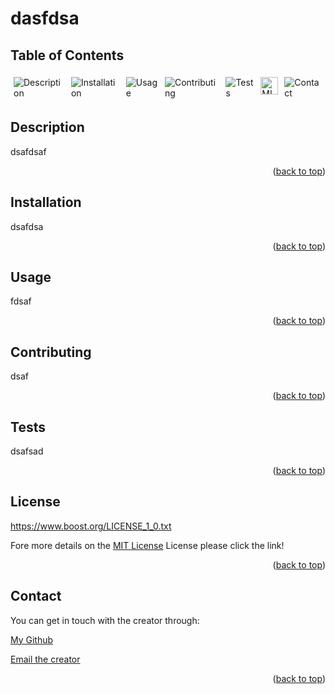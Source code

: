 
# dasfdsa


  ## Table of Contents

  <div style="display: flex;">
  <a href="#description" style="text-decoration: none; margin: 5px;">
    <img src="https://img.shields.io/badge/Description-37a779?style=for-the-badge" alt="Description" />
  </a>
  <a href="#installation" style="text-decoration: none; margin: 5px;">
    <img src="https://img.shields.io/badge/Installation-37a779?style=for-the-badge" alt="Installation" />
  </a>
  <a href="#usage" style="text-decoration: none; margin: 5px;">
    <img src="https://img.shields.io/badge/Usage-37a779?style=for-the-badge" alt="Usage" />
  </a>
  <a href="#contributing" style="text-decoration: none; margin: 5px;">
    <img src="https://img.shields.io/badge/Contributing-37a779?style=for-the-badge" alt="Contributing" />
  </a>
  <a href="#tests" style="text-decoration: none; margin: 5px;">
    <img src="https://img.shields.io/badge/Tests-37a779?style=for-the-badge" alt="Tests" />
  </a>
  <a href="#license" style="text-decoration: none; margin: 5px;">
   <img src="https://img.shields.io/badge/License-MIT-yellow.svg" alt="MIT License" alt="License" style="height:28px"/>
  </a>
  <a href="#contact" style="text-decoration: none; margin: 5px;">
    <img src="https://img.shields.io/badge/Contact-37a779?style=for-the-badge" alt="Contact" />
  </a>
</div>

## Description
dsafdsaf

<p align="right">(<a href="#dasfdsa">back to top</a>)</p>

## Installation
dsafdsa

<p align="right">(<a href="#dasfdsa">back to top</a>)</p>

## Usage
fdsaf

<p align="right">(<a href="#dasfdsa">back to top</a>)</p>

## Contributing
dsaf

<p align="right">(<a href="#dasfdsa">back to top</a>)</p>

## Tests
dsafsad

<p align="right">(<a href="#dasfdsa">back to top</a>)</p>

## License
https://www.boost.org/LICENSE_1_0.txt


Fore more details on the [MIT License](https://opensource.org/licenses/MIT) License please click the link!

<p align="right">(<a href="#dasfdsa">back to top</a>)</p>

## Contact
You can get in touch with the creator through:

[My Github](https://github.com/f)

[Email the creator](mailto:adsf)


<p align="right">(<a href="#dasfdsa">back to top</a>)</p>